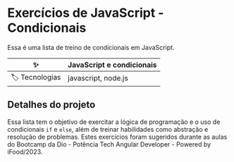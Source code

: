 # Exercícios de JavaScript - Condicionais

Essa é uma lista de treino de condicionais em JavaScript.

| :sparkles: | **JavaScript e condicionais**
| -------------  | --- |
| :label: Tecnologias | javascript, node.js

## Detalhes do projeto

Essa lista tem o objetivo de exercitar a lógica de programação e o uso de condicionais <code>if</code> e <code>else</code>, além de treinar habilidades como abstração e resolução de problemas. Estes exercícios foram sugeridos durante as aulas do Bootcamp da Dio - Potência Tech Angular Developer - Powered by iFood/2023.
